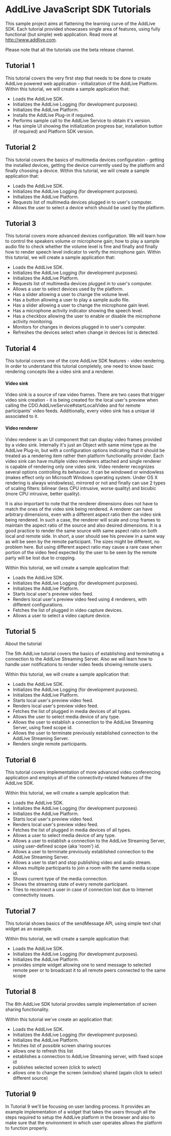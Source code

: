 AddLive JavaScript SDK Tutorials
================================


This sample project aims at flattening the learning curve of the AddLive SDK.
Each tutorial provided showcases single area of features, using fully functional
(but simple) web application. Read more at http://www.addlive.com.

Please note that all the tutorials use the beta release channel.


Tutorial 1
----------

This tutorial covers the very first step that needs to be done to create AddLive
powered web application - initialization of the AddLive Platform. Within this
tutorial, we will create a sample application that:

- Loads the AddLive SDK.
- Initializes the AddLive Logging (for development purposes).
- Initializes the AddLive Platform.
- Installs the AddLive Plug-in if required.
- Performs sample call to the AddLive Service to obtain it's version.
- Has simple UI showing the initialization progress bar, installation button (if
required) and Platform SDK version.

Tutorial 2
----------

This tutorial covers the basics of multimedia devices configuration - getting the installed devices, getting the device currerntly used by the platform and finally choosing a device.
Within this tutorial, we will create a sample application that:

- Loads the AddLive SDK.
- Initializes the AddLive Logging (for development purposes).
- Initializes the AddLive Platform.
- Requests list of multimedia devices plugged in to user's computer.
- Allows the user to select a device which should be used by the platform.

Tutorial 3
----------

This tutorial covers more advanced devices configuration. We will learn how to control the speakers volume or microphone gain; how to play a sample audio file to check whether the volume level is fine and finally and finally how to render speech level indicator to verify the microphone gain.
Within this tutorial, we will create a sample application that:

- Loads the AddLive SDK.
- Initializes the AddLive Logging (for development purposes).
- Initializes the AddLive Platform.
- Requests list of multimedia devices plugged in to user's computer.
- Allows a user to select devices used by the platform.
- Has a slider allowing a user to change the volume level.
- Has a button allowing a user to play a sample audio file.
- Has a slider allowing a user to change the microphone gain level.
- Has a microphone activity indicator showing the speech level.
- Has a checkbox allowing the user to enable or disable the microphone activity monitoring.
- Monitors for changes in devices plugged in to user's computer.
- Refreshes the devices select when change in devices list is detected.

Tutorial 4
----------

This tutorial covers one of the core AddLive SDK features - video rendering. In
order to understand this tutorial completely, one need to know basic rendering
concepts like a video sink and a renderer.

#### Video sink

Video sink is a source of raw video frames. There are two cases that
trigger video sink creation - it is being created for the local user's preview
when calling the CDO.AddLiveService#startLocalVideo and for remote participants'
video feeds. Additionally, every video sink has a unique id associated to it.

#### Video renderer

Video renderer is an UI component that can display video frames provided
by a video sink. Internally it's just an Object with same mime type as the
AddLive Plug-in, but with a configuration options indicating that it should be
treated as a rendering item rather then platform functionality provider. Each
video sink can have multiple video renderers attached and single renderer is
capable of rendering only one video sink. Video renderer recognizes several
options controlling its behaviour. It can be windowed or windowless (makes
effect only on Microsoft Windows operating system. Under OS X rendering is
always windowless), mirrored or not and finally can use 2 types of scaling
filters: bilinear (less CPU intrusive, worse quality) and bicubic (more CPU
intrusive, better quality).

It is also important to note that the renderer dimensions does not have to match
the ones of the video sink being rendered. A renderer can have arbitrary
dimensions, even with a different aspect ratio then the video sink being
rendered. In such a case, the renderer will scale and crop frames to maintain
the aspect ratio of the source and also desired dimensions. It is a good
practice to render the same source with same aspect ratio on both local and
remote side. In short, a user should see his preview in a same way as will be
seen by the remote participant. The sizes might be different, no problem here.
But using different aspect ratio may cause a rare case when portion of the video
feed expected by the user to be seen by the remote party will be lost due to
cropping.

Within this tutorial, we will create a sample application that:

- Loads the AddLive SDK.
- Initializes the AddLive Logging (for development purposes).
- Initializes the AddLive Platform.
- Starts local user's preview video feed.
- Renders local user's preview video feed using 4 renderers, with different configurations.
- Fetches the list of plugged in video capture devices.
- Allows a user to select a video capture device.

Tutorial 5
----------

About the tutorial

The 5th AddLive tutorial covers the basics of establishing and terminating a
connection to the AddLive Streaming Server. Also we will learn how to handle
user notifications to render video feeds showing remote users.

Within this tutorial, we will create a sample application that:

- Loads the AddLive SDK.
- Initializes the AddLive Logging (for development purposes).
- Initializes the AddLive Platform.
- Starts local user's preview video feed.
- Renders local user's preview video feed.
- Fetches the list of plugged in media devices of all types.
- Allows the user to select media device of any type.
- Allows the user to establish a connection to the AddLive Streaming Server, using fixed scope id.
- Allows the user to terminate previously established connection to the AddLive Streaming Server.
- Renders single remote participants.

Tutorial 6
----------

This tutorial covers implementation of more advanced video conferencing
application and employs all of the connectivity-related features of the AddLive
SDK.

Within this tutorial, we will create a sample application that:

- Loads the AddLive SDK.
- Initializes the AddLive Logging (for development purposes).
- Initializes the AddLive Platform.
- Starts local user's preview video feed.
- Renders local user's preview video feed.
- Fetches the list of plugged in media devices of all types.
- Allows a user to select media device of any type.
- Allows a user to establish a connection to the AddLive Streaming Server, using user-defined scope (aka 'room') id.
- Allows a user to terminate previously established connection to the AddLive Streaming Server.
- Allows a user to start and stop publishing video and audio stream.
- Allows multiple participants to join a room with the same media scope id.
- Shows current type of the media connection.
- Shows the streaming state of every remote participant.
- Tries to reconnect a user in case of connection lost due to Internet connectivity issues.

Tutorial 7
----------

This tutorial shows basics of the sendMessage API, using simple text chat widget
as an example.

Within this tutorial, we will create a sample application that:

- Loads the AddLive SDK.
- Initializes the AddLive Logging (for development purposes).
- Initializes the AddLive Platform.
- provides simple widget allowing one to send message to selected remote peer
  or to broadcast it to all remote peers connected to the same scope

Tutorial 8
----------

The 8th AddLive SDK tutorial provides sample implementation of screen sharing
functionality.

Within this tutorial we've create an application that:

- Loads the AddLive SDK.
- Initializes the AddLive Logging (for development purposes).
- Initializes the AddLive Platform.
- fetches list of possible screen sharing sources
- allows one to refresh this list
- establishes a connection to AddLive Streaming server, with fixed scope id
- publishes selected screen (click to select)
- allows one to change the screen (window) shared (again click to select
  different source)


Tutorial 9
----------

In Tutorial 9 we'll be focusing on user landing process. It provides an example
implementation of a widget that takes the users through all the steps required
to setup the AddLive platform in the browser and also to make sure that the
environment in which user operates allows the platform to function properly.